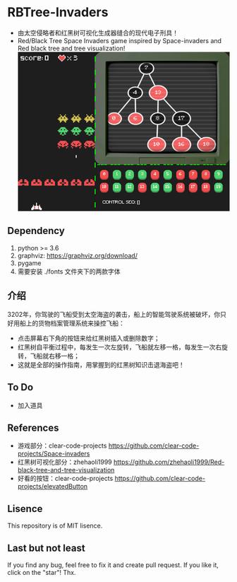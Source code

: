 # RBTree-Invaders
+ 由太空侵略者和红黑树可视化生成器缝合的现代电子刑具！
+ Red/Black Tree Space Invaders game inspired by Space-invaders and Red black tree and tree visualization!
![](./gameplay.png)

## Dependency
1. python >= 3.6
2. graphviz: https://graphviz.org/download/
3. pygame
4. 需要安装 ./fonts 文件夹下的两款字体

## 介绍
3202年，你驾驶的飞船受到太空海盗的袭击，船上的智能驾驶系统被破坏，你只好用船上的货物档案管理系统来操控飞船：

+ 点击屏幕右下角的按钮来给红黑树插入或删除数字；
+ 红黑树自平衡过程中，每发生一次左旋转，飞船就左移一格，每发生一次右旋转，飞船就右移一格；
+ 这就是全部的操作指南，用掌握到的红黑树知识击退海盗吧！

## To Do
+ 加入道具

## References
+ 游戏部分：clear-code-projects https://github.com/clear-code-projects/Space-invaders
+ 红黑树可视化部分：zhehaoli1999 https://github.com/zhehaoli1999/Red-black-tree-and-tree-visualization
+ 好看的按钮：clear-code-projects https://github.com/clear-code-projects/elevatedButton


## Lisence
This repository is of MIT lisence.

## Last but not least
If you find any bug, feel free to fix it and create pull request.
If you like it, click on the "star"! Thx.
